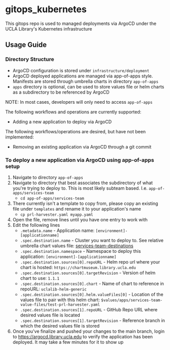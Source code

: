# gitops_kubernetes
This gitops repo is used to managed deployments via ArgoCD under the UCLA Library's Kubernetes infrastructure

## Usage Guide 

### Directory Structure
* ArgoCD configuration is stored under `infrastructure/deployment`
* ArgoCD deployed applications are managed via app-of-apps style. Manifests are stored through umbrella charts in directory `app-of-apps`
* `apps` directory is optional, can be used to store values file or helm charts as a subdirectory to be referenced by ArgoCD

NOTE: In most cases, developers will only need to access `app-of-apps`

The following workflows and operations are currently supported:
* Adding a new application to deploy via ArgoCD

The following workflows/operations are desired, but have not been implemented:
* Removing an existing application via ArgoCD through a git commit


### To deploy a new application via ArgoCD using app-of-apps setup
1. Navigate to directory `app-of-apps`
1. Navigate to directory that best associates the subdirectory of what you're trying to deploy to. This is most likely subteam based. I.e. `app-of-apps/services-team`
    * `cd app-of-apps/services-team`
1. There currently isn't a template to copy from, please copy an existing file under `templates` and rename it to your application's name
    * `cp prl-harvester.yaml myapp.yaml`
1. Open the file, remove lines until you have one entry to work with
1. Edit the following lines
    * `.metadata.name` - Application name:  `[environment]-[applicationname]`
    * `.spec.destination.name` - Cluster you want to deploy to. See relative umbrella chart values file: [services-team-destinations](https://github.com/UCLALibrary/gitops_kubernetes/blob/main/app-of-apps/services-team/values.yaml)
    * `.spec.destination.namespace` - Namespace to deploy this application: `[environment]-[applicationname]`
    * `.spec.destination.sources[0].repoURL` - Helm repo url where your chart is hosted: `https://chartmuseum.library.ucla.edu`
    * `.spec.destination.sources[0].targetRevision` - Version of helm chart to use: `1.1.1`
    * `.spec.destination.sources[0].chart` - Name of chart to reference in repoURL: `uclalib-helm-generic`
    * `.spec.destination.sources[0].helm.valueFiles[0]` - Location of the values file to pair with this helm chart: `$values/apps/services-team-value-files/test-prl-harvester.yaml`
    * `.spec.destination.sources[1].repoURL` - GitHub Repo URL where desired values file is located
    * `.spec.destination.sources[1].targetRevision` - Reference branch in which the desired values file is stored
1. Once you've finalize and pushed your changes to the main branch, login to https://argocd.library.ucla.edu to verify the application has been deployed. It may take a few minutes for it to show up

